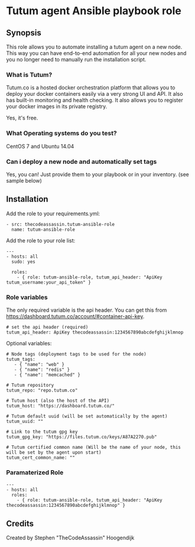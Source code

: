 # Tutum agent Ansible playbook role

## Synopsis

This role allows you to automate installing a tutum agent on a new node. This way you can have end-to-end automation
for all your new nodes and you no longer need to manually run the installation script.

### What is Tutum?

Tutum.co is a hosted docker orchestration platform that allows you to deploy your docker containers easily via a very
strong UI and API. It also has built-in monitoring and health checking. It also allows you to register your docker images
in its private registry.

Yes, it's free.

### What Operating systems do you test?
CentOS 7 and Ubuntu 14.04

### Can i deploy a new node and automatically set tags
Yes, you can! Just provide them to your playbook or in your inventory. (see sample below)

## Installation

Add the role to your requirements.yml:

    - src: thecodeassassin.tutum-ansible-role
      name: tutum-ansible-role
      
      
Add the role to your role list:

    ---
    - hosts: all
      sudo: yes
    
      roles:
        - { role: tutum-ansible-role, tutum_api_header: "ApiKey tutum_username:your_api_token" }


### Role variables

The only required variable is the api header. You can get this from https://dashboard.tutum.co/account/#container-api-key.

```
# set the api header (required)
tutum_api_header: ApiKey thecodeassassin:1234567890abcdefghijklmnop
```

Optional variables:
```
# Node tags (deployment tags to be used for the node)
tutum_tags:
   - { "name": "web" }
   - { "name": "redis" }
   - { "name": "memcached" }
   
# Tutum repository
tutum_repo: "repo.tutum.co"

# Tutum host (also the host of the API)
tutum_host: "https://dashboard.tutum.co/"

# Tutum default uuid (will be set automatically by the agent)
tutum_uuid: ""

# Link to the tutum gpg key
tutum_gpg_key: "https://files.tutum.co/keys/A87A2270.pub"

# Tutum certified common name (Will be the name of your node, this will be set by the agent upon start)
tutum_cert_common_name: ""

```

### Paramaterized Role

    ---
    - hosts: all
      roles:
        - { role: tutum-ansible-role, tutum_api_header: "ApiKey thecodeassassin:1234567890abcdefghijklmnop" }
    

## Credits
Created by Stephen "TheCodeAssassin" Hoogendijk